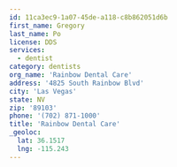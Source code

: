 ```yaml
---
id: 11ca3ec9-1a07-45de-a118-c8b862051d6b
first_name: Gregory
last_name: Po
license: DDS
services:
  - dentist
category: dentists
org_name: 'Rainbow Dental Care'
address: '4825 South Rainbow Blvd'
city: 'Las Vegas'
state: NV
zip: '89103'
phone: '(702) 871-1000'
title: 'Rainbow Dental Care'
_geoloc:
  lat: 36.1517
  lng: -115.243
---
```

